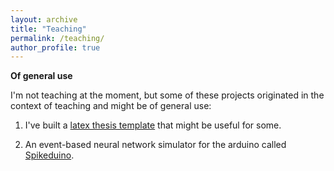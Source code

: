 ```yaml
---
layout: archive
title: "Teaching"
permalink: /teaching/
author_profile: true
---
```


**Of general use**

I'm not teaching at the moment, but some of these projects originated in the context of teaching and might be of general use:

1. I've built a [latex thesis template](https://github.com/mschottdorf/Thesis-template) that might be useful for some.

2. An event-based neural network simulator for the arduino called [Spikeduino](https://github.com/mschottdorf/Spikeduino).





